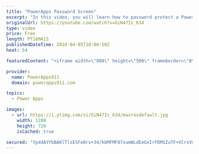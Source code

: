 ```yaml
---
title: "PowerApps Password Screen"
excerpt: "In this video, you will learn how to password protect a PowerApps screen and to make it more fun you will also learn how to send them to timeout if they try unsuccessfully more than 3 times. Lots of fun.   Video on conditional formatting and PopUps https://www.youtube.com/watch?v=IvapIsBbM-U  Video on"
originalUrl: https://youtube.com/watch?v=GiN47Is_634
type: video
price: Free
length: PT16M41S
publishedDateTime: 2018-04-05T18:06:50Z
heat: 54

featuredContent: "<iframe width=\"800\" height=\"500\" frameborder=\"0\" src=\"https://www.youtube.com/embed/GiN47Is_634\" allow=\"accelerometer; autoplay; encrypted-media; gyroscope; picture-in-picture\" allowfullscreen></iframe>"

provider:
  name: PowerApps911
  domain: powerapps911.com

topics:
  - Power Apps

images:
  - url: https://i.ytimg.com/vi/GiN47Is_634/maxresdefault.jpg
    width: 1280
    height: 720
    isCached: true

secured: "Yp4dAYYbBAKlTlzESFe0rv+34/kbMFMF87xumWLdEeGxIrFDMSZuTF+VCrsVmQPjgrJKcRXq71Uat5JoXDQD5aiscDFCFAOvboV3cF3It+XY5mBZWg7UQ027Qeekah34bQKagdBPCJeMlEcFxaeB969i66+UTtQhlnh3oUvunUHha4QBdaP6wr9lJXg9LfGYUPKbElc1Q835EmGVNtu7dRbNZpOMs5VVZ1BcNUNxpmszZ3HBp4lPAo8PSVP2zzpEMVbSAxgDSIUCBjT+T0D7WqByE8Ts9exq8HtPOiJmI12+Cdqp4E3uzgrap/c7uOnP+7tDtYepiPCwIMrcerviGFt7HjUtwx9Zt67ZMQipaKd3yjR8l6UaDnVxZf8qNlpVK7i6ehvIL3V3+MpB4nn4nh759m3KvTqXBCi+qebVxEQ=;+jzVehJOUbFaJ0+nVa4KEA=="
---
```


